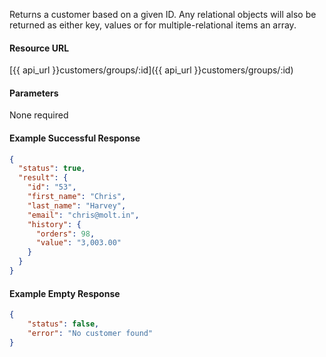 <!--
@title Get customer by ID
@author Moltin Ltd
@description Returns a customer of the given ID

@sidebar 1
@family Customer
@rate No
@auth Yes
@format JSON
@http GET
@version beta
-->
Returns a customer based on a given ID. Any relational objects will also be returned as either key, values or for multiple-relational items an array.


#### Resource URL
[{{ api_url }}customers/groups/:id]({{ api_url }}customers/groups/:id)


#### Parameters
None required

<!--code-->
#### Example Successful Response   
``` json
{
  "status": true,
  "result": {
    "id": "53",
    "first_name": "Chris",
    "last_name": "Harvey",
    "email": "chris@molt.in",
    "history": {
      "orders": 98,
      "value": "3,003.00"
    }
  }
}
```


#### Example Empty Response 
``` json
{
    "status": false,
    "error": "No customer found"
}
```
<!--/code-->